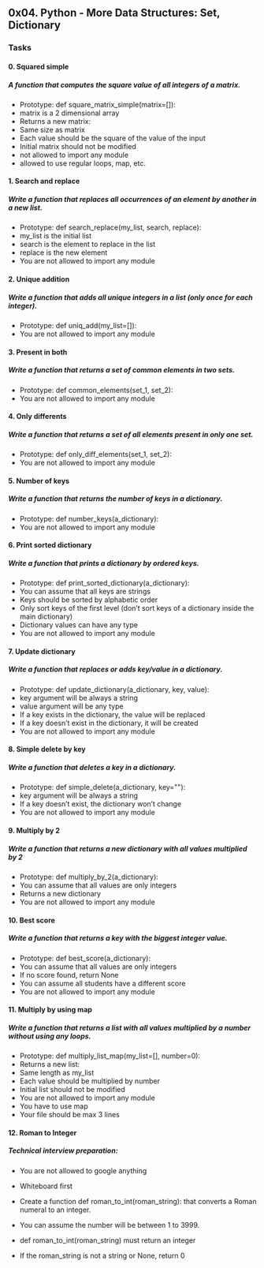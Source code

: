 ## 0x04. Python - More Data Structures: Set, Dictionary

### Tasks

#### 0. Squared simple

##### A function that computes the square value of all integers of a matrix.

* Prototype: def square_matrix_simple(matrix=[]):
* matrix is a 2 dimensional array
* Returns a new matrix:
* Same size as matrix
* Each value should be the square of the value of the input
* Initial matrix should not be modified
* not allowed to import any module
* allowed to use regular loops, map, etc.

#### 1. Search and replace

##### Write a function that replaces all occurrences of an element by another in a new list.

* Prototype: def search_replace(my_list, search, replace):
* my_list is the initial list
* search is the element to replace in the list
* replace is the new element
* You are not allowed to import any module

#### 2. Unique addition

##### Write a function that adds all unique integers in a list (only once for each integer).

* Prototype: def uniq_add(my_list=[]):
* You are not allowed to import any module

#### 3. Present in both

##### Write a function that returns a set of common elements in two sets.

* Prototype: def common_elements(set_1, set_2):
* You are not allowed to import any module

#### 4. Only differents

##### Write a function that returns a set of all elements present in only one set.

* Prototype: def only_diff_elements(set_1, set_2):
* You are not allowed to import any module

#### 5. Number of keys

##### Write a function that returns the number of keys in a dictionary.

* Prototype: def number_keys(a_dictionary):
* You are not allowed to import any module

#### 6. Print sorted dictionary

##### Write a function that prints a dictionary by ordered keys.

* Prototype: def print_sorted_dictionary(a_dictionary):
* You can assume that all keys are strings
* Keys should be sorted by alphabetic order
* Only sort keys of the first level (don’t sort keys of a dictionary inside the main dictionary)
* Dictionary values can have any type
* You are not allowed to import any module

#### 7. Update dictionary

##### Write a function that replaces or adds key/value in a dictionary.

* Prototype: def update_dictionary(a_dictionary, key, value):
* key argument will be always a string
* value argument will be any type
* If a key exists in the dictionary, the value will be replaced
* If a key doesn’t exist in the dictionary, it will be created
* You are not allowed to import any module

#### 8. Simple delete by key

##### Write a function that deletes a key in a dictionary.

* Prototype: def simple_delete(a_dictionary, key=""):
* key argument will be always a string
* If a key doesn’t exist, the dictionary won’t change
* You are not allowed to import any module

#### 9. Multiply by 2

##### Write a function that returns a new dictionary with all values multiplied by 2

* Prototype: def multiply_by_2(a_dictionary):
* You can assume that all values are only integers
* Returns a new dictionary
* You are not allowed to import any module

#### 10. Best score

##### Write a function that returns a key with the biggest integer value.

* Prototype: def best_score(a_dictionary):
* You can assume that all values are only integers
* If no score found, return None
* You can assume all students have a different score
* You are not allowed to import any module

#### 11. Multiply by using map

##### Write a function that returns a list with all values multiplied by a number without using any loops.

* Prototype: def multiply_list_map(my_list=[], number=0):
* Returns a new list:
* Same length as my_list
* Each value should be multiplied by number
* Initial list should not be modified
* You are not allowed to import any module
* You have to use map
* Your file should be max 3 lines

#### 12. Roman to Integer

##### Technical interview preparation:

* You are not allowed to google anything
* Whiteboard first
* Create a function def roman_to_int(roman_string): that converts a Roman numeral to an integer.

* You can assume the number will be between 1 to 3999.
* def roman_to_int(roman_string) must return an integer
*   If the roman_string is not a string or None, return 0
